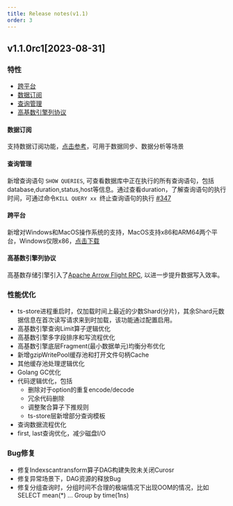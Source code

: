 ```yaml
---
title: Release notes(v1.1)
order: 3
---
```


## v1.1.0rc1[2023-08-31]

### 特性

- [跨平台](#跨平台)
- [数据订阅](#数据订阅)
- [查询管理](#查询管理)
- [高基数引擎列协议](#高基数引擎列协议)
#### 数据订阅
支持数据订阅功能，[点击参考](../features/subscription.md)，可用于数据同步、数据分析等场景
#### 查询管理
新增查询语句 ```SHOW QUERIES```, 可查看数据库中正在执行的所有查询语句，包括database,duration,status,host等信息。通过查看duration，了解查询语句的执行时间，可通过命令```KILL QUERY xx ```终止查询语句的执行 [#347](https://github.com/openGemini/openGemini/pull/347)

#### 跨平台
新增对Windows和MacOS操作系统的支持，MacOS支持x86和ARM64两个平台，Windows仅限x86，[点击下载](https://github.com/openGemini/openGemini/releases/tag/v1.1.0-rc1)
#### 高基数引擎列协议
高基数存储引擎引入了[Apache Arrow Flight RPC](https://arrow.apache.org/docs/format/Flight.html), 以进一步提升数据写入效率。
### 性能优化
- ts-store进程重启时，仅加载时间上最近的少数Shard(分片)，其余Shard元数据信息在首次读写请求来到时加载，该功能通过配置启用。
- 高基数引擎查询Limit算子逻辑优化
- 高基数引擎多字段排序和写流程优化
- 高基数引擎底层Fragment(最小数据单元)均衡分布优化
- 新增gzipWritePool缓存池和打开文件句柄Cache
- 其他缓存池处理逻辑优化
- Golang GC优化
- 代码逻辑优化，包括
	- 删除对于option的重复encode/decode
	- 冗余代码删除
	- 调整聚合算子下推规则
	- ts-store层新增部分查询模板
- 查询数据流程优化
- first, last查询优化，减少磁盘I/O
### Bug修复
- 修复Indexscantransform算子DAG构建失败未关闭Curosr
- 修复异常场景下，DAG资源的释放Bug
- 修复分组查询时，分组时间不合理的极端情况下出现OOM的情况，比如 SELECT mean(*) ... Group by time(1ns)



